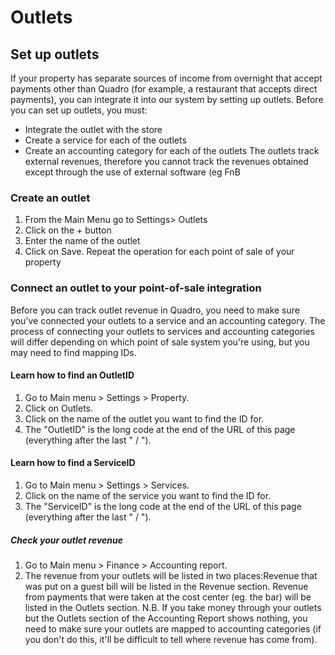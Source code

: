 # Outlets

## Set up outlets

If your property has separate sources of income from overnight that accept payments other than Quadro (for example, a restaurant that accepts direct payments), you can integrate it into our system by setting up outlets.
Before you can set up outlets, you must:

- Integrate the outlet with the store
- Create a service for each of the outlets
- Create an accounting category for each of the outlets
  The outlets track external revenues, therefore you cannot track the revenues obtained except through the use of external software (eg FnB

### Create an outlet

1. From the Main Menu go to Settings> Outlets
2. Click on the + button
3. Enter the name of the outlet
4. Click on Save. Repeat the operation for each point of sale of your property

### Connect an outlet to your point-of-sale integration

Before you can track outlet revenue in Quadro, you need to make sure you've connected your outlets to a service and an accounting category.
The process of connecting your outlets to services and accounting categories will differ depending on which point of sale system you're using, but you may need to find mapping IDs.

#### Learn how to find an OutletID

1. Go to Main menu > Settings > Property.
2. Click on Outlets.
3. Click on the name of the outlet you want to find the ID for.
4. The "OutletID" is the long code at the end of the URL of this page (everything after the last " / ").

#### Learn how to find a ServiceID

1. Go to Main menu > Settings > Services.
2. Click on the name of the service you want to find the ID for.
3. The "ServiceID" is the long code at the end of the URL of this page (everything after the last " / ").

##### Check your outlet revenue

1. Go to Main menu > Finance > Accounting report.
2. The revenue from your outlets will be listed in two places:Revenue that was put on a guest bill will be listed in the Revenue section. Revenue from payments that were taken at the cost center (eg. the bar) will be listed in the Outlets section.
   N.B. If you take money through your outlets but the Outlets section of the Accounting Report shows nothing, you need to make sure your outlets are mapped to accounting categories (if you don't do this, it'll be difficult to tell where revenue has come from).
